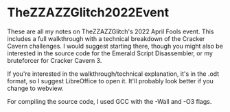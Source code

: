 # TheZZAZZGlitch2022Event
These are all my notes on TheZZAZZGlitch's 2022 April Fools event. This includes a full walkthrough with a technical breakdown of the Cracker Cavern challenges. I would suggest starting there, though you might also be interested in the source code for the Emerald Script Disassembler, or my bruteforcer for Cracker Cavern 3.

If you're interested in the walkthrough/technical explanation, it's in the .odt format, so I suggest LibreOffice to open it. It'll probably look better if you change to webview.

For compiling the source code, I used GCC with the -Wall and -O3 flags.
